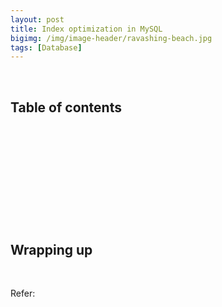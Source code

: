 ```yaml
---
layout: post
title: Index optimization in MySQL
bigimg: /img/image-header/ravashing-beach.jpg
tags: [Database]
---
```





<br>

## Table of contents





<br>

## 






<br>

## 






<br>

## 





<br>

## Wrapping up




<br>

Refer:

